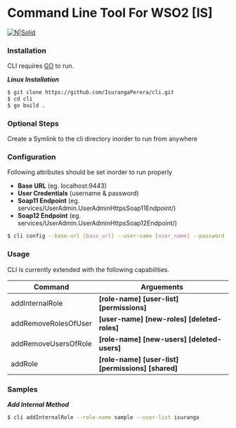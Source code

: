 # Command Line Tool For WSO2 [IS]

[![N|Solid](http://static.wixstatic.com/media/ae45cc_4fad18bcbc154f2da70a90cd93d74a4e.png_256)](https://nodesource.com/products/nsolid)
### Installation

CLI requires [GO](https://golang.org/) to run.

***Linux Installation***


```sh
$ git clone https://github.com/IsurangaPerera/cli.git
$ cd cli
$ go build .
```
### Optional Steps
Create a Symlink to the cli directory inorder to run from anywhere

### Configuration
Following attributes should be set inorder to run properly
* **Base URL** (eg. localhost:9443)
* **User Credentials** (username & password)
* **Soap11 Endpoint** (eg. services/UserAdmin.UserAdminHttpsSoap11Endpoint/)
* **Soap12 Endpoint** (eg. services/UserAdmin.UserAdminHttpsSoap12Endpoint/)
```sh
$ cli config --base-url [base_url] --user-name [user_name] --password [password] --soap11 [soap11_endpoint] --soap12 [soap12_endpoint]
```

### Usage

CLI is currently extended with the following capabilities.

| Command | Arguements |
| ------ | ------ |
| addInternalRole | **[role-name] [user-list] [permissions]** |
| addRemoveRolesOfUser | **[user-name] [new-roles] [deleted-roles]** |
| addRemoveUsersOfRole | **[role-name] [new-users] [deleted-users]** |
| addRole | **[role-name] [user-list] [permissions] [shared]** |

### Samples

***Add Internal Method***

```sh
$ cli addInternalRole --role-name sample --user-list isuranga 
```

